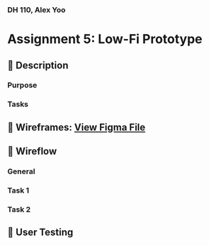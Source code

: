 ### DH 110, Alex Yoo 
# Assignment 5: Low-Fi Prototype

##  :small_blue_diamond: Description 
### Purpose 
### Tasks

##  :small_blue_diamond: Wireframes: [View Figma File]()

##  :small_blue_diamond: Wireflow 
### General 
### Task 1 
### Task 2 

##  :small_blue_diamond: User Testing
